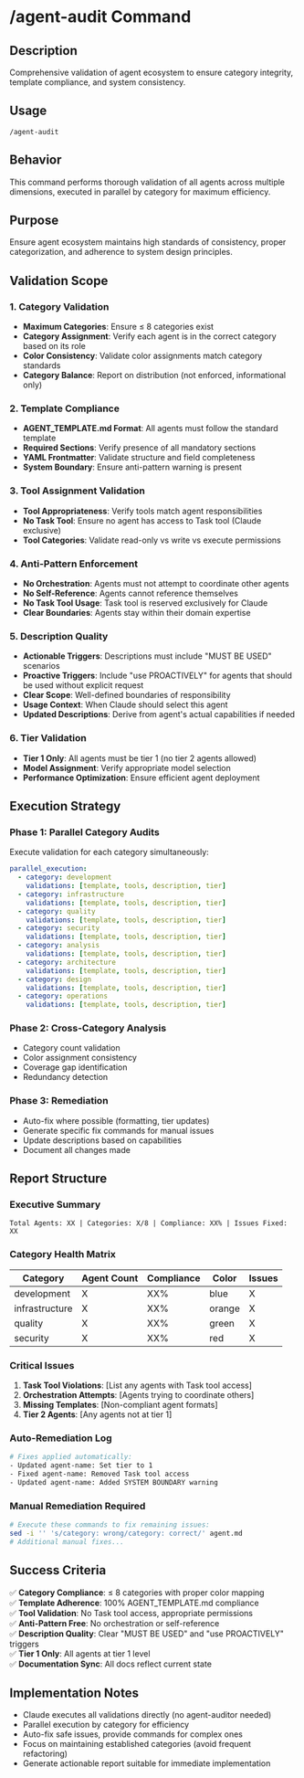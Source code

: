 # /agent-audit Command

## Description

Comprehensive validation of agent ecosystem to ensure category integrity, template compliance, and system consistency.

## Usage
```
/agent-audit
```

## Behavior
This command performs thorough validation of all agents across multiple dimensions, executed in parallel by category for maximum efficiency.

## Purpose
Ensure agent ecosystem maintains high standards of consistency, proper categorization, and adherence to system design principles.

## Validation Scope

### 1. Category Validation
- **Maximum Categories**: Ensure ≤ 8 categories exist
- **Category Assignment**: Verify each agent is in the correct category based on its role
- **Color Consistency**: Validate color assignments match category standards
- **Category Balance**: Report on distribution (not enforced, informational only)

### 2. Template Compliance
- **AGENT_TEMPLATE.md Format**: All agents must follow the standard template
- **Required Sections**: Verify presence of all mandatory sections
- **YAML Frontmatter**: Validate structure and field completeness
- **System Boundary**: Ensure anti-pattern warning is present

### 3. Tool Assignment Validation
- **Tool Appropriateness**: Verify tools match agent responsibilities
- **No Task Tool**: Ensure no agent has access to Task tool (Claude exclusive)
- **Tool Categories**: Validate read-only vs write vs execute permissions

### 4. Anti-Pattern Enforcement
- **No Orchestration**: Agents must not attempt to coordinate other agents
- **No Self-Reference**: Agents cannot reference themselves
- **No Task Tool Usage**: Task tool is reserved exclusively for Claude
- **Clear Boundaries**: Agents stay within their domain expertise

### 5. Description Quality
- **Actionable Triggers**: Descriptions must include "MUST BE USED" scenarios
- **Proactive Triggers**: Include "use PROACTIVELY" for agents that should be used without explicit request
- **Clear Scope**: Well-defined boundaries of responsibility
- **Usage Context**: When Claude should select this agent
- **Updated Descriptions**: Derive from agent's actual capabilities if needed

### 6. Tier Validation
- **Tier 1 Only**: All agents must be tier 1 (no tier 2 agents allowed)
- **Model Assignment**: Verify appropriate model selection
- **Performance Optimization**: Ensure efficient agent deployment

## Execution Strategy

### Phase 1: Parallel Category Audits
Execute validation for each category simultaneously:

```yaml
parallel_execution:
  - category: development
    validations: [template, tools, description, tier]
  - category: infrastructure  
    validations: [template, tools, description, tier]
  - category: quality
    validations: [template, tools, description, tier]
  - category: security
    validations: [template, tools, description, tier]
  - category: analysis
    validations: [template, tools, description, tier]
  - category: architecture
    validations: [template, tools, description, tier]
  - category: design
    validations: [template, tools, description, tier]
  - category: operations
    validations: [template, tools, description, tier]
```

### Phase 2: Cross-Category Analysis
- Category count validation
- Color assignment consistency
- Coverage gap identification
- Redundancy detection

### Phase 3: Remediation
- Auto-fix where possible (formatting, tier updates)
- Generate specific fix commands for manual issues
- Update descriptions based on capabilities
- Document all changes made

## Report Structure

### Executive Summary
```
Total Agents: XX | Categories: X/8 | Compliance: XX% | Issues Fixed: XX
```

### Category Health Matrix

| Category | Agent Count | Compliance | Color | Issues |
|----------|------------|------------|-------|--------|
| development | X | XX% | blue | X |
| infrastructure | X | XX% | orange | X |
| quality | X | XX% | green | X |
| security | X | XX% | red | X |

### Critical Issues
1. **Task Tool Violations**: [List any agents with Task tool access]
2. **Orchestration Attempts**: [Agents trying to coordinate others]
3. **Missing Templates**: [Non-compliant agent formats]
4. **Tier 2 Agents**: [Any agents not at tier 1]

### Auto-Remediation Log
```bash
# Fixes applied automatically:
- Updated agent-name: Set tier to 1
- Fixed agent-name: Removed Task tool access
- Updated agent-name: Added SYSTEM BOUNDARY warning
```

### Manual Remediation Required
```bash
# Execute these commands to fix remaining issues:
sed -i '' 's/category: wrong/category: correct/' agent.md
# Additional manual fixes...
```

## Success Criteria

✅ **Category Compliance**: ≤ 8 categories with proper color mapping  
✅ **Template Adherence**: 100% AGENT_TEMPLATE.md compliance  
✅ **Tool Validation**: No Task tool access, appropriate permissions  
✅ **Anti-Pattern Free**: No orchestration or self-reference  
✅ **Description Quality**: Clear "MUST BE USED" and "use PROACTIVELY" triggers  
✅ **Tier 1 Only**: All agents at tier 1 level  
✅ **Documentation Sync**: All docs reflect current state  

## Implementation Notes

- Claude executes all validations directly (no agent-auditor needed)
- Parallel execution by category for efficiency
- Auto-fix safe issues, provide commands for complex ones
- Focus on maintaining established categories (avoid frequent refactoring)
- Generate actionable report suitable for immediate implementation